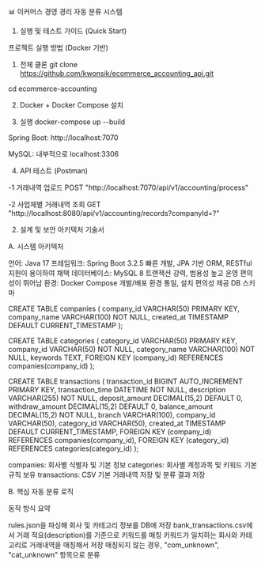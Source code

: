 📊 이커머스 경영 경리 자동 분류 시스템

1. 실행 및 테스트 가이드 (Quick Start)

프로젝트 실행 방법 (Docker 기반)

1) 전체 클론
git clone https://github.com/kwonsik/ecommerce_accounting_api.git

cd ecommerce-accounting

2) Docker + Docker Compose 설치

3) 실행
docker-compose up --build

Spring Boot: http://localhost:7070

MySQL: 내부적으로 localhost:3306

4) API 테스트 (Postman)

-1 거래내역 업로드
POST "http://localhost:7070/api/v1/accounting/process"


-2 사업체별 거래내역 조회
GET "http://localhost:8080/api/v1/accounting/records?companyId=?"


2. 설계 및 보안 아키텍처 기술서

A. 시스템 아키텍처

언어: Java 17
프레임워크: Spring Boot 3.2.5
빠른 개발, JPA 기반 ORM, RESTful 지원이 용이하여 채택
데이터베이스: MySQL 8
트랜잭션 강력, 범용성 높고 운영 편의성이 뛰어남
환경: Docker Compose
개발/배포 환경 통일, 설치 편의성 제공
DB 스키마

CREATE TABLE companies (
    company_id     VARCHAR(50) PRIMARY KEY,
    company_name   VARCHAR(100) NOT NULL,
    created_at     TIMESTAMP DEFAULT CURRENT_TIMESTAMP
);

CREATE TABLE categories (
    category_id    VARCHAR(50) PRIMARY KEY,
    company_id     VARCHAR(50) NOT NULL,
    category_name  VARCHAR(100) NOT NULL,
    keywords       TEXT,
    FOREIGN KEY (company_id) REFERENCES companies(company_id)
);

CREATE TABLE transactions (
    transaction_id   BIGINT AUTO_INCREMENT PRIMARY KEY,
    transaction_time DATETIME NOT NULL,
    description      VARCHAR(255) NOT NULL,
    deposit_amount   DECIMAL(15,2) DEFAULT 0,
    withdraw_amount  DECIMAL(15,2) DEFAULT 0,
    balance_amount   DECIMAL(15,2) NOT NULL,
    branch           VARCHAR(100),
    company_id       VARCHAR(50),
    category_id      VARCHAR(50),
    created_at       TIMESTAMP DEFAULT CURRENT_TIMESTAMP,
    FOREIGN KEY (company_id) REFERENCES companies(company_id),
    FOREIGN KEY (category_id) REFERENCES categories(category_id)
);

companies: 회사별 식별자 및 기본 정보
categories: 회사별 계정과목 및 키워드 기본 규칙 보유
transactions: CSV 기본 거래내역 저장 및 분류 결과 저장

B. 핵심 자동 분류 로직

동작 방식 요약

rules.json을 파싱해 회사 및 카테고리 정보를 DB에 저장
bank_transactions.csv에서 거래 적요(description)를 기준으로 키워드를 매칭
키워드가 일치하는 회사와 카테고리로 거래내역을 매칭해서 저장
매칭되지 않는 경우, "com_unknown", "cat_unknown" 항목으로 분류
